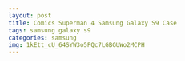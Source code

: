 ```yaml
---
layout: post
title: Comics Superman 4 Samsung Galaxy S9 Case
tags: samsung galaxy s9
categories: samsung
img: 1kEtt_cU_64SYW3o5PQc7LGBGUWo2MCPH
---
```

